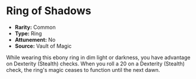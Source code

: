 # Ring of Shadows

- **Rarity:** Common
- **Type:** Ring
- **Attunement:** No
- **Source:** Vault of Magic

While wearing this ebony ring in dim light or darkness, you have advantage on Dexterity (Stealth) checks. When you roll a 20 on a Dexterity (Stealth) check, the ring's magic ceases to function until the next dawn.

